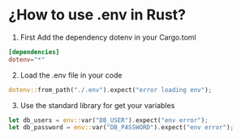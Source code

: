 # ¿How to use .env in Rust?

1. First Add the dependency dotenv in your Cargo.toml

```toml
[dependencies]
dotenv="*"
```
2. Load the .env file in your code

```rust
dotenv::from_path("./.env").expect("error loading env");

```
3. Use the standard library for get your variables

```rust
let db_users = env::var("DB_USER").expect("env error");
let db_password = env::var("DB_PASSWORD").expect("env error");
```